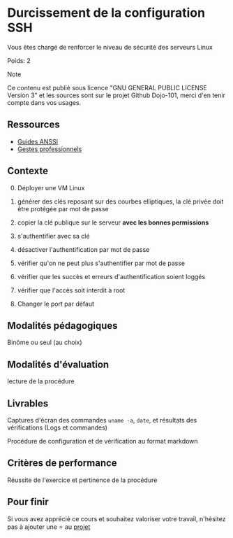 # Durcissement de la configuration SSH

Vous êtes chargé de renforcer le niveau de sécurité des serveurs Linux

Poids: 2

> [!NOTE]
> Ce contenu est publié sous licence "GNU GENERAL PUBLIC LICENSE Version 3" et les sources sont sur le projet Github Dojo-101, merci d'en tenir compte dans vos usages.

## Ressources

* [Guides ANSSI](https://cyber.gouv.fr/publications)
* [Gestes professionnels](https://github.com/Aif4thah/Dojo-101)

## Contexte

0. Déployer une VM Linux

1. générer des clés reposant sur des courbes elliptiques, la clé privée doit être protégée par mot de passe

2. copier la clé publique sur le serveur **avec les bonnes permissions**

3. s'authentifier avec sa clé

4. désactiver l'authentification par mot de passe

5. vérifier qu'on ne peut plus s'authentifier par mot de passe

6. vérifier que les succès et erreurs d'authentification soient loggés

7. vérifier que l'accès soit interdit à root

8. Changer le port par défaut

## Modalités pédagogiques

Binôme ou seul (au choix)

## Modalités d'évaluation

lecture de la procédure

## Livrables

Captures d'écran des commandes `uname -a`, `date`, et résultats des vérifications (Logs et commandes)

Procédure de configuration et de vérification au format markdown

## Critères de performance

Réussite de l'exercice et pertinence de la procédure

## Pour finir

Si vous avez apprécié ce cours et souhaitez valoriser votre travail, n'hésitez pas à ajouter une ⭐ au [projet](https://github.com/Aif4thah/Dojo-101)
